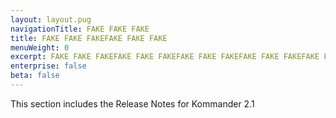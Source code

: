 ```yaml
---
layout: layout.pug
navigationTitle: FAKE FAKE FAKE
title: FAKE FAKE FAKEFAKE FAKE FAKE
menuWeight: 0
excerpt: FAKE FAKE FAKEFAKE FAKE FAKEFAKE FAKE FAKEFAKE FAKE FAKEFAKE FAKE FAKE
enterprise: false
beta: false
---
```


This section includes the Release Notes for Kommander 2.1
